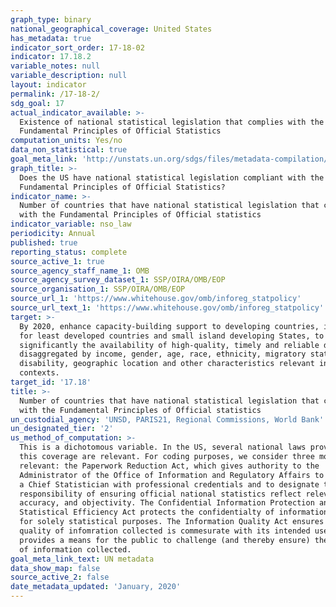 ```yaml
---
graph_type: binary
national_geographical_coverage: United States
has_metadata: true
indicator_sort_order: 17-18-02
indicator: 17.18.2
variable_notes: null
variable_description: null
layout: indicator
permalink: /17-18-2/
sdg_goal: 17
actual_indicator_available: >-
  Existence of national statistical legislation that complies with the
  Fundamental Principles of Official Statistics
computation_units: Yes/no
data_non_statistical: true
goal_meta_link: 'http://unstats.un.org/sdgs/files/metadata-compilation/Metadata-Goal-17.pdf'
graph_title: >-
  Does the US have national statistical legislation compliant with the
  Fundamental Principles of Official Statistics?
indicator_name: >-
  Number of countries that have national statistical legislation that complies
  with the Fundamental Principles of Official statistics
indicator_variable: nso_law
periodicity: Annual
published: true
reporting_status: complete
source_active_1: true
source_agency_staff_name_1: OMB
source_agency_survey_dataset_1: SSP/OIRA/OMB/EOP
source_organisation_1: SSP/OIRA/OMB/EOP
source_url_1: 'https://www.whitehouse.gov/omb/inforeg_statpolicy'
source_url_text_1: 'https://www.whitehouse.gov/omb/inforeg_statpolicy'
target: >-
  By 2020, enhance capacity-building support to developing countries, including
  for least developed countries and small island developing States, to increase
  significantly the availability of high-quality, timely and reliable data
  disaggregated by income, gender, age, race, ethnicity, migratory status,
  disability, geographic location and other characteristics relevant in national
  contexts.
target_id: '17.18'
title: >-
  Number of countries that have national statistical legislation that complies
  with the Fundamental Principles of Official statistics
un_custodial_agency: 'UNSD, PARIS21, Regional Commissions, World Bank'
un_designated_tier: '2'
us_method_of_computation: >-
  This is a dichotomous variable. In the US, several national laws providing
  this coverage are relevant. For coding purposes, we consider three most
  relevant: the Paperwork Reduction Act, which gives authority to the
  Administrator of the Office of Information and Regulatory Affairs to designate
  a Chief Statistician with professional credentials and to designate the
  responsibility of ensuring official national statistics reflect relevance,
  accuracy, and objectivity. The Confidential Information Protection and
  Statistical Efficiency Act protects the confidentialty of information provided
  for solely statistical purposes. The Information Quality Act ensures that the
  quality of infomration collected is commesurate with its intended use and
  provides a means for the public to challenge (and thereby ensure) the quality
  of information collected.
goal_meta_link_text: UN metadata
data_show_map: false
source_active_2: false
date_metadata_updated: 'January, 2020'
---
```

